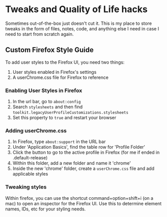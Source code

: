 # Tweaks and Quality of Life hacks
Sometimes out-of-the-box just doesn't cut it. This is my place to store tweaks in the form of files, notes, code, and anything else I need in case I need to start from scratch again.

## Custom Firefox Style Guide
To add user styles to the Firefox UI, you need two things:
1. User styles enabled in Firefox's settings
2. A userChrome.css file for Firefox to reference

### Enabling User Styles in Firefox
1. In the url bar, go to ```about:config```
2. Search ```stylesheets``` and then find ```toolkit.legacyUserProfileCustomizations.stylesheets```
3. Set this property to ```true``` and restart your browser

### Adding userChrome.css
1. In Firefox, type ```about:support``` in the URL bar
2. Under 'Application Basics', find the table row for 'Profile Folder'
3. Click the button to go to the active profile in Firefox (for me if ended in .default-release)
4. Within this folder, add a new folder and name it 'chrome'
5. Inside the new 'chrome' folder, create a ```userChrome.css``` file and add applicable styles

### Tweaking styles
Within firefox, you can use the shortcut command+option+shift+i (on a mac) to open an inspector for the Firefox UI. Use this to determine element names, IDs, etc for your styling needs.
